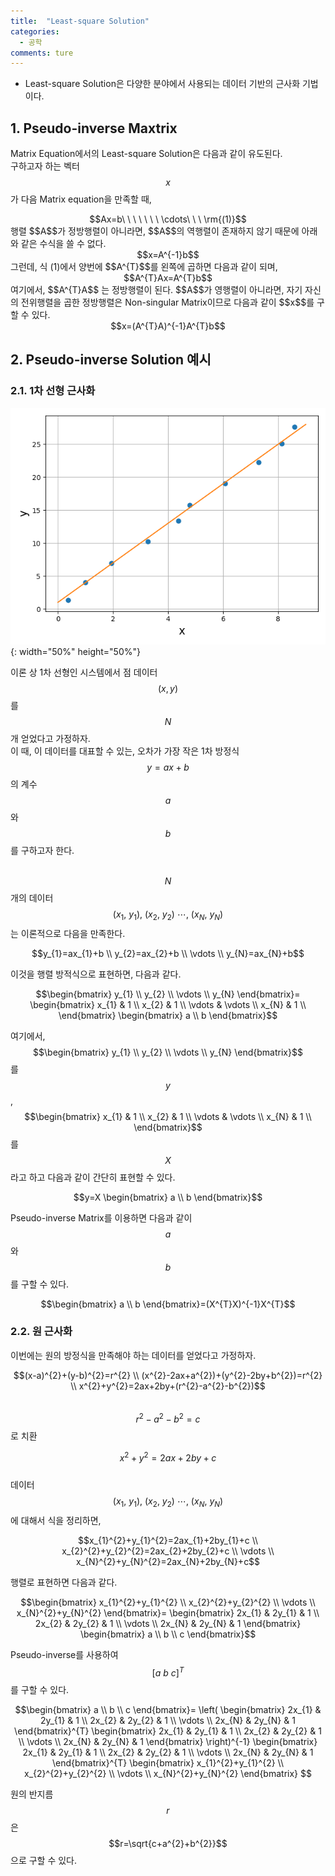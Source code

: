 ```yaml
---
title:  "Least-square Solution"
categories:
  - 공학
comments: ture
---
```

- Least-square Solution은 다양한 분야에서 사용되는 데이터 기반의 근사화 기법이다.

## 1. Pseudo-inverse Maxtrix  
Matrix Equation에서의 Least-square Solution은 다음과 같이 유도된다.  
구하고자 하는 벡터 $$x$$가 다음 Matrix equation을 만족할 때,  
<center> $$Ax=b\ \ \ \ \ \ \ \cdots\ \ \ \rm{(1)}$$ </center>
행렬 $$A$$가 정방행렬이 아니라면, $$A$$의 역행렬이 존재하지 않기 때문에 아래와 같은 수식을 쓸 수 없다.  
<center> $$x=A^{-1}b$$ </center>
그런데, 식 (1)에서 양번에 $$A^{T}$$를 왼쪽에 곱하면 다음과 같이 되며,  
<center> $$A^{T}Ax=A^{T}b$$ </center>  
여기에서, $$A^{T}A$$ 는 정방행렬이 된다.  
$$A$$가 영행렬이 아니라면, 자기 자신의 전위행렬을 곱한 정방행렬은 Non-singular Matrix이므로 다음과 같이 $$x$$를 구할 수 있다.
<center> $$x=(A^{T}A)^{-1}A^{T}b$$ </center>

## 2. Pseudo-inverse Solution 예시  
### 2.1. 1차 선형 근사화
![image](/assets/images/eng/least_square_1.png){: width="50%" height="50%"}

이론 상 1차 선형인 시스템에서 점 데이터 $$(x, y)$$를 $$N$$개 얻었다고 가정하자.  
이 때, 이 데이터를 대표할 수 있는, 오차가 가장 작은 1차 방정식 $$y=ax+b$$ 의 계수 $$a$$와 $$b$$를 구하고자 한다.  
<br>

$$N$$개의 데이터 $$(x_{1},\ y_{1}),\ (x_{2},\ y_{2})\ \cdots ,\ (x_{N},\ y_{N})$$는 이론적으로 다음을 만족한다.

$$y_{1}=ax_{1}+b \\
y_{2}=ax_{2}+b \\
\vdots \\
y_{N}=ax_{N}+b$$

이것을 행렬 방적식으로 표현하면, 다음과 같다.

$$\begin{bmatrix}
y_{1} \\
y_{2} \\
\vdots \\
y_{N}
\end{bmatrix}=
\begin{bmatrix}
x_{1} & 1 \\
x_{2} & 1 \\
\vdots & \vdots \\
x_{N} & 1 \\
\end{bmatrix}
\begin{bmatrix}
a \\
b
\end{bmatrix}$$

여기에서, $$\begin{bmatrix}
y_{1} \\
y_{2} \\
\vdots \\
y_{N}
\end{bmatrix}$$ 를 $$y$$,
$$\begin{bmatrix}
x_{1} & 1 \\
x_{2} & 1 \\
\vdots & \vdots \\
x_{N} & 1 \\
\end{bmatrix}$$를 $$X$$라고 하고 다음과 같이 간단히 표현할 수 있다.

$$y=X
\begin{bmatrix}
a \\
b
\end{bmatrix}$$

Pseudo-inverse Matrix를 이용하면 다음과 같이 $$a$$와 $$b$$를 구할 수 있다.

$$\begin{bmatrix}
a \\
b
\end{bmatrix}=(X^{T}X)^{-1}X^{T}$$

### 2.2. 원 근사화
이번에는 원의 방정식을 만족해야 하는 데이터를 얻었다고 가정하자.

$$(x-a)^{2}+(y-b)^{2}=r^{2} \\
(x^{2}-2ax+a^{2})+(y^{2}-2by+b^{2})=r^{2} \\
x^{2}+y^{2}=2ax+2by+(r^{2}-a^{2}-b^{2})$$  
$$r^{2}-a^{2}-b^{2}=c$$ 로 치환

$$x^{2}+y^{2}=2ax+2by+c$$  
데이터 $$(x_{1},\ y_{1}),\ (x_{2},\ y_{2})\ \cdots ,\ (x_{N},\ y_{N})$$에 대해서 식을 정리하면,

$$x_{1}^{2}+y_{1}^{2}=2ax_{1}+2by_{1}+c \\
x_{2}^{2}+y_{2}^{2}=2ax_{2}+2by_{2}+c \\
\vdots \\
x_{N}^{2}+y_{N}^{2}=2ax_{N}+2by_{N}+c$$

행렬로 표현하면 다음과 같다.

$$\begin{bmatrix}
x_{1}^{2}+y_{1}^{2} \\
x_{2}^{2}+y_{2}^{2} \\
\vdots \\
x_{N}^{2}+y_{N}^{2}
\end{bmatrix}=
\begin{bmatrix}
2x_{1} & 2y_{1} & 1 \\
2x_{2} & 2y_{2} & 1 \\
\vdots \\
2x_{N} & 2y_{N} & 1
\end{bmatrix}
\begin{bmatrix}
a \\ b \\ c
\end{bmatrix}$$

Pseudo-inverse를 사용하여 $$[a\ b\ c]^{T}$$를 구할 수 있다.

$$\begin{bmatrix}
a \\ b \\ c
\end{bmatrix}=
\left( \begin{bmatrix}
2x_{1} & 2y_{1} & 1 \\
2x_{2} & 2y_{2} & 1 \\
\vdots \\
2x_{N} & 2y_{N} & 1
\end{bmatrix}^{T}
\begin{bmatrix}
2x_{1} & 2y_{1} & 1 \\
2x_{2} & 2y_{2} & 1 \\
\vdots \\
2x_{N} & 2y_{N} & 1
\end{bmatrix} \right)^{-1}
\begin{bmatrix}
2x_{1} & 2y_{1} & 1 \\
2x_{2} & 2y_{2} & 1 \\
\vdots \\
2x_{N} & 2y_{N} & 1
\end{bmatrix}^{T}
\begin{bmatrix}
x_{1}^{2}+y_{1}^{2} \\
x_{2}^{2}+y_{2}^{2} \\
\vdots \\
x_{N}^{2}+y_{N}^{2}
\end{bmatrix}
$$

원의 반지름 $$r$$은 $$r=\sqrt{c+a^{2}+b^{2}}$$ 으로 구할 수 있다.
